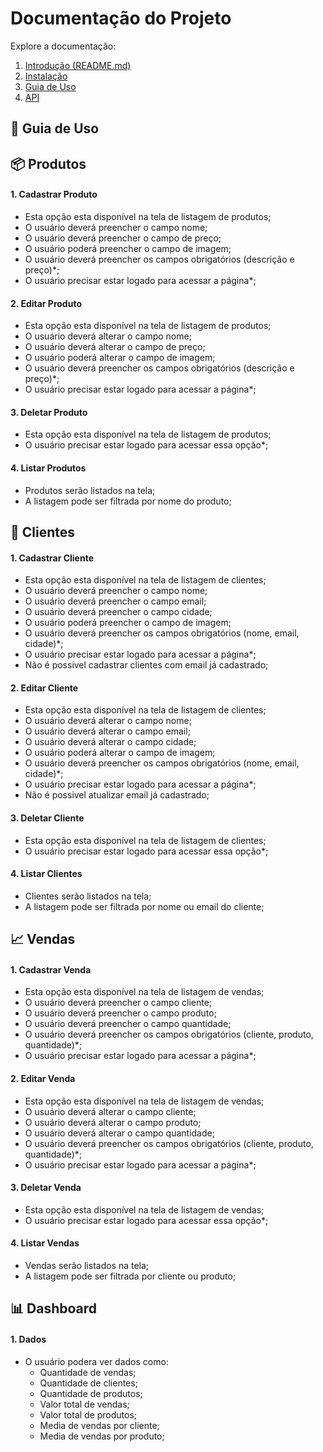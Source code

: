 # Documentação do Projeto

Explore a documentação:

1. [Introdução (README.md)](../README.md)
2. [Instalação](INSTALL.md)
3. [Guia de Uso](USAGE.md)
4. [API](API.md)


## 🔁 Guia de Uso

## 📦 Produtos

#### 1. Cadastrar Produto
- Esta opção esta disponível na tela de listagem de produtos;
- O usuário deverá preencher o campo nome;
- O usuário deverá preencher o campo de preço;
- O usuário poderá preencher o campo de imagem;
- O usuário deverá preencher os campos obrigatórios (descrição e preço)*;
- O usuário precisar estar logado para acessar a página*;

#### 2. Editar Produto
- Esta opção esta disponível na tela de listagem de produtos;
- O usuário deverá alterar o campo nome;
- O usuário deverá alterar o campo de preço;
- O usuário poderá alterar o campo de imagem;
- O usuário deverá preencher os campos obrigatórios (descrição e preço)*;
- O usuário precisar estar logado para acessar a página*;

#### 3. Deletar Produto
- Esta opção esta disponível na tela de listagem de produtos;
- O usuário precisar estar logado para acessar essa opção*;

#### 4. Listar Produtos
- Produtos serão listados na tela;
- A listagem pode ser filtrada por nome do produto;



## 🤝 Clientes

#### 1. Cadastrar Cliente
- Esta opção esta disponível na tela de listagem de clientes;
- O usuário deverá preencher o campo nome;
- O usuário deverá preencher o campo email;
- O usuário deverá preencher o campo cidade;
- O usuário poderá preencher o campo de imagem;
- O usuário deverá preencher os campos obrigatórios (nome, email, cidade)*;
- O usuário precisar estar logado para acessar a página*;
- Não é possivel cadastrar clientes com email já cadastrado;

#### 2. Editar Cliente
- Esta opção esta disponível na tela de listagem de clientes;
- O usuário deverá alterar o campo nome;
- O usuário deverá alterar o campo email;
- O usuário deverá alterar o campo cidade;
- O usuário poderá alterar o campo de imagem;
- O usuário deverá preencher os campos obrigatórios (nome, email, cidade)*;
- O usuário precisar estar logado para acessar a página*;
- Não é possivel atualizar email já cadastrado;

#### 3. Deletar Cliente
- Esta opção esta disponível na tela de listagem de clientes;
- O usuário precisar estar logado para acessar essa opção*;

#### 4. Listar Clientes
- Clientes serão listados na tela;
- A listagem pode ser filtrada por nome ou email do cliente;



## 📈 Vendas

#### 1. Cadastrar Venda
- Esta opção esta disponível na tela de listagem de vendas;
- O usuário deverá preencher o campo cliente;
- O usuário deverá preencher o campo produto;
- O usuário deverá preencher o campo quantidade;
- O usuário deverá preencher os campos obrigatórios (cliente, produto, quantidade)*;
- O usuário precisar estar logado para acessar a página*;

#### 2. Editar Venda
- Esta opção esta disponível na tela de listagem de vendas;
- O usuário deverá alterar o campo cliente;
- O usuário deverá alterar o campo produto;
- O usuário deverá alterar o campo quantidade;
- O usuário deverá preencher os campos obrigatórios (cliente, produto, quantidade)*;
- O usuário precisar estar logado para acessar a página*;

#### 3. Deletar Venda
- Esta opção esta disponível na tela de listagem de vendas;
- O usuário precisar estar logado para acessar essa opção*;

#### 4. Listar Vendas
- Vendas serão listados na tela;
- A listagem pode ser filtrada por cliente ou produto;

## 📊 Dashboard

#### 1. Dados
- O usuário podera ver dados como:
  - Quantidade de vendas;
  - Quantidade de clientes;
  - Quantidade de produtos;
  - Valor total de vendas;
  - Valor total de produtos;
  - Media de vendas por cliente;
  - Media de vendas por produto;

